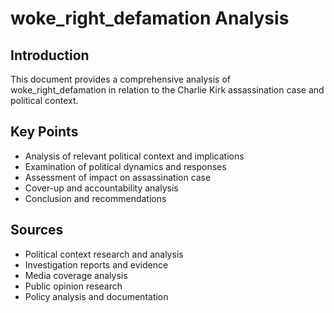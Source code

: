 # woke_right_defamation Analysis

## Introduction

This document provides a comprehensive analysis of woke_right_defamation in relation to the Charlie Kirk assassination case and political context.

## Key Points

- Analysis of relevant political context and implications
- Examination of political dynamics and responses
- Assessment of impact on assassination case
- Cover-up and accountability analysis
- Conclusion and recommendations

## Sources
- Political context research and analysis
- Investigation reports and evidence
- Media coverage analysis
- Public opinion research
- Policy analysis and documentation
